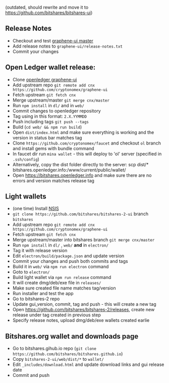 (outdated, should rewrite and move it to https://github.com/bitshares/bitshares-ui)

## Release Notes
- Checkout and test [graphene-ui master](https://github.com/cryptonomex/graphene-ui)
- Add release notes to `graphene-ui/release-notes.txt`
- Commit your changes

## Open Ledger wallet release:
- Clone [openledger graphene-ui](https://github.com/openledger/graphene-ui)
- Add upstream repo 
  `git remote add cnx https://github.com/cryptonomex/graphene-ui`
- Fetch upstream
  `git fetch cnx`
- Merge upstream/master
  `git merge cnx/master`
- Run `npm install` in `dl/` and in `web/`
- Commit changes to openledger repository
- Tag using in this format: `2.X.YYMMDD`
- Push including tags `git push --tags`
- Build (`cd web/ && npm run build`)
- Open `dist/index.html` and make sure everything is working and the version in status bar matches tag
- Clone `https://github.com/cryptonomex/faucet` and checkout `ol` branch and install gems with bundle command
- In faucet dir run `mina wallet` - this will deploy to 'ol' server (specified in `.ssh/config`)
- Alternatively, copy the dist folder directly to the server: scp dist/* bitshares.openledger.info:/www/current/public/wallet/    
- Open https://bitshares.openledger.info and make sure there are no errors and version matches release tag

## Light wallets
- (one time) Install [NSIS](http://nsis.sourceforge.net/Main_Page)
- `git clone https://github.com/bitshares/bitshares-2-ui` branch `bitshares`
- Add upstream repo `git remote add cnx https://github.com/cryptonomex/graphene-ui`
- Fetch upstream
  `git fetch cnx`
- Merge upstream/master into bitshares branch
  `git merge cnx/master`
- Run `npm install` in `dl/` , `web/` **and** in `electron/`
- Tag it with release version
- Edit `electron/build/package.json` and update version
- Commit your changes and push both commits and tags
- Build it in `web/` via `npm run electron` command
- Goto to `electron/`
- Build light wallet via `npm run release` command
- It will create dmg/deb/exe file in `releases/`
- Make sure created file name matches tag/version
- Run installer and test the app
- Go to bitshares-2 repo
- Update gui_version, commit, tag and push - this will create a new tag
- Open https://github.com/bitshares/bitshares-2/releases, create new release under tag created in previous step
- Specify release notes, upload dmg/deb/exe wallets created earlie

## Bitshares.org wallet and downloads page
- Go to bitshares.gihub.io repo (`git clone https://github.com/bitshares/bitshares.github.io`)
- Copy `bitshares-2-ui/web/dist/*` to `wallet/`
- Edit `_includes/download.html` and update download links and gui release date
- Commit and push
